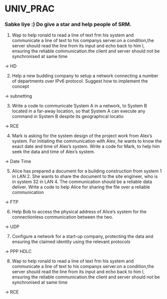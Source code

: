 # UNIV_PRAC

### Sabke liye :) Do give a star and help people of SRM.


1. Wap to help ronald to read a line of text frm his system and communicate a line of text to his companys server.on a condition,the server should read the line from its input and echo back to him l, ensuring the reliable communication.the client and server should not be synchronised at same time

-> HD

2. Help a new budding company to setup a network connecting a number of departments over IPv6 protocol. Suggest how to implement the concept

-> subnetting 

3. Write a code to communicate System A in a network, to System B located in a far-away location, so that System A can execute any command in System B despite its geographical locatio

-> RCE

4. Mark is asking for the system design of the project work from Alex’s system. For initiating the communication with Alex, he wants to know the exact date and time of Alex’s system. Write a code for Mark, to help him seek the data and time of Alex’s system.

-> Date Time

5. Alice has prepared a document for a building construction from system 1 in LAN 2. She wants to share the document to the site engineer, who is in system 32 in LAN 4. The communication should be a reliable data deliver. Write a code to help Alice for sharing the file over a reliable communication

-> FTP

6. Help Bob to access the physical address of Alice’s system for the connectionless communication between the two.

-> UDP

7. Configure a network for a start-up company, protecting the data and ensuring the claimed identity using the relevant protocols

-> PPP HDLC

8. Wap to help ronald to read a line of text frm his system and communicate a line of text to his companys server.on a condition,the server should read the line from its input and echo back to him l, ensuring the reliable communication.the client and server should not be synchronised at same time

-> RCE

